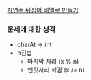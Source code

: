 [자연수 뒤집어 배열로 만들기](https://programmers.co.kr/learn/courses/30/lessons/12932)

### 문제에 대한 생각
- charAt -> int
- n진법
    - 마지막 자리 (x % n)
    - 맨뒷자리 삭감 (x /= n)